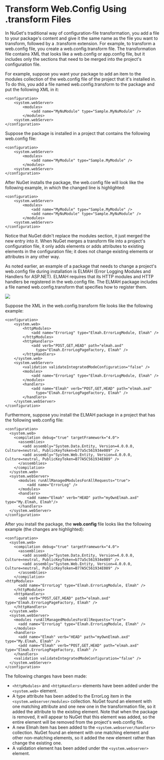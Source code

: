 # Transform Web.Config Using .transform Files

In NuGet's traditional way of configuration-file transformation, you add a file to your package's content and give it 
the same name as the file you want to transform, followed by a .transform extension. For example, 
to transform a web.config file, you create a web.config.transform file. The transformation file 
contains XML that looks like a web.config or app.config file, but it includes only the sections 
that need to be merged into the project's configuration file.

For example, suppose you want your package to add an item to the modules collection of the web.config 
file of the project that it's installed in. To do this, you add a file named web.config.transform to 
the package and put the following XML in it:

    <configuration>
        <system.webServer>
            <modules>
                <add name="MyNuModule" type="Sample.MyNuModule" />
            </modules>
        <system.webServer>
    </configuration>

Suppose the package is installed in a project that contains the following web.config file:

    <configuration>
        <system.webServer>
            <modules>
                <add name="MyModule" type="Sample.MyModule" />
            </modules>
        <system.webServer>
    </configuration>

After NuGet installs the package, the web.config file will look like the following example, in which the 
changed line is highlighted:

    <configuration>
        <system.webServer>
            <modules>
                <add name="MyModule" type="Sample.MyModule" />
                <add name="MyNuModule" type="Sample.MyNuModule" />
            </modules>
        <system.webServer>
    </configuration>

Notice that NuGet didn't replace the modules section, it just merged the new entry into it. When NuGet 
merges a transform file into a project's configuration file, it only adds elements or adds attributes 
to existing elements in the configuration file; it does not change existing elements or attributes in 
any other way.

As noted earlier, an example of a package that needs to change a project's web.config file during 
installation is ELMAH (Error Logging Modules and Handlers for ASP.NET). ELMAH requires that its 
HTTP modules and HTTP handlers be registered in the web.config file. The ELMAH package includes a 
file named web.config.transform that specifies how to register them.

![](/images/Create/web.config.transform.png)

Suppose the XML in the web.config.transform file looks like the following example:

    <configuration>
        <system.web>
            <httpModules>
                <add name="ErrorLog" type="Elmah.ErrorLogModule, Elmah" />
            </httpModules>
            <httpHandlers>
                <add verb="POST,GET,HEAD" path="elmah.axd"
                  type="Elmah.ErrorLogPageFactory, Elmah" />
            </httpHandlers>
        </system.web>
        <system.webServer>
            <validation validateIntegratedModeConfiguration="false" />
            <modules>
                <add name="ErrorLog" type="Elmah.ErrorLogModule, Elmah" />
            </modules>
            <handlers>
                <add name="Elmah" verb="POST,GET,HEAD" path="elmah.axd"
                  type="Elmah.ErrorLogPageFactory, Elmah" />
            </handlers>
        </system.webServer>
    </configuration>

Furthermore, suppose you install the ELMAH package in a project that has the following web.config file:

    <configuration> 
      <system.web> 
        <compilation debug="true" targetFramework="4.0"> 
          <assemblies> 
            <add assembly="System.Data.Entity, Version=4.0.0.0, Culture=neutral, PublicKeyToken=b77a5c561934e089" /> 
            <add assembly="System.Web.Entity, Version=4.0.0.0, Culture=neutral, PublicKeyToken=B77A5C561934E089" /> 
          </assemblies> 
        </compilation> 
      </system.web> 
      <system.webServer> 
          <modules runAllManagedModulesForAllRequests="true"> 
              <add name="ErrorLog" /> 
          </modules> 
          <handlers> 
              <add name="Elmah" verb="HEAD" path="myOwnElmah.axd" type="My.Elmah, Elmah"/> 
          </handlers> 
      </system.webServer> 
    </configuration>

After you install the package, the **web.config** file looks like the following example 
(the changes are highlighted):

    <configuration> 
      <system.web> 
        <compilation debug="true" targetFramework="4.0"> 
          <assemblies> 
            <add assembly="System.Data.Entity, Version=4.0.0.0, Culture=neutral, PublicKeyToken=b77a5c561934e089" /> 
            <add assembly="System.Web.Entity, Version=4.0.0.0, Culture=neutral, PublicKeyToken=B77A5C561934E089" /> 
          </assemblies> 
        </compilation> 
    <httpModules> 
          <add name="ErrorLog" type="Elmah.ErrorLogModule, Elmah" /> 
        </httpModules> 
        <httpHandlers> 
          <add verb="POST,GET,HEAD" path="elmah.axd" type="Elmah.ErrorLogPageFactory, Elmah" /> 
        </httpHandlers> 
      </system.web> 
      <system.webServer> 
        <modules runAllManagedModulesForAllRequests="true"> 
          <add name="ErrorLog" type="Elmah.ErrorLogModule, Elmah" /> 
        </modules> 
        <handlers> 
          <add name="Elmah" verb="HEAD" path="myOwnElmah.axd" type="My.Elmah, Elmah" /> 
          <add name="Elmah" verb="POST,GET,HEAD" path="elmah.axd" type="Elmah.ErrorLogPageFactory, Elmah" /> 
        </handlers> 
        <validation validateIntegratedModeConfiguration="false" /> 
      </system.webServer> 
    </configuration>

The following changes have been made:

* `<httpModules>` and `<httpHandlers>` elements have been added under the `<system.web>` element.
* A type attribute has been added to the ErrorLog item in the `<system.webserver/modules>` collection. 
NuGet found an element with one matching attribute and one new one in the transformation file, so it 
added the attribute to the existing element. Note that when the package is removed, it will appear to 
NuGet that this element was added, so the entire element will be removed from the project's web.config file.
* A new Elmah item has been added to the `<system.webserver/handlers>` collection. NuGet found an element 
with one matching element and other non-matching elements, so it added the new element rather than change 
the existing one.
* A validation element has been added under the `<system.webserver>` element.

